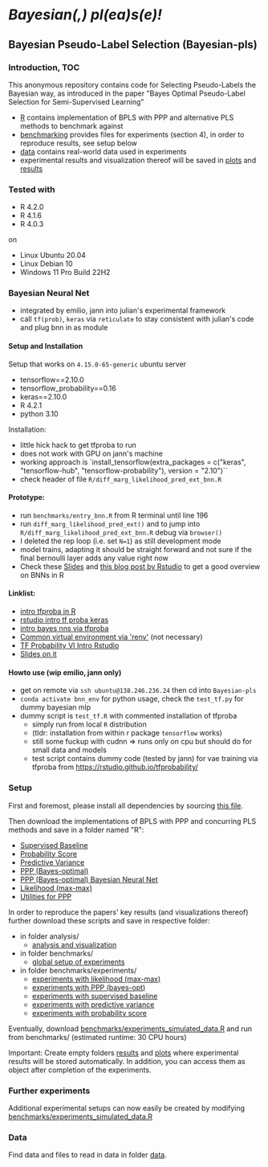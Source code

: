 
# *Bayesian(,) pl(ea)s(e)!*

## Bayesian Pseudo-Label Selection (Bayesian-pls) 



### Introduction, TOC
This anonymous repository contains code for Selecting Pseudo-Labels the Bayesian way, as introduced in the paper "Bayes Optimal Pseudo-Label Selection for Semi-Supervised Learning"

* [R](R) contains implementation of BPLS with PPP and alternative PLS methods to benchmark against
* [benchmarking](benchmarking) provides files for experiments (section 4), in order to reproduce results, see setup below
* [data](data) contains real-world data used in experiments
* experimental results and visualization thereof will be saved in [plots](plots) and [results](results) 


### Tested with

- R 4.2.0
- R 4.1.6
- R 4.0.3

on
- Linux Ubuntu 20.04
- Linux Debian 10
- Windows 11 Pro Build 22H2 

### Bayesian Neural Net 

* integrated by emilio, jann into julian's experimental framework
* call `tf(prob)`, `keras` via `reticulate` to stay consistent with julian's code and plug bnn in as module

#### Setup and Installation

Setup that works on `4.15.0-65-generic` ubuntu server

* tensorflow==2.10.0
* tensorflow_probability==0.16
* keras==2.10.0 
* R 4.2.1 
* python 3.10

Installation:

* little hick hack to get tfproba to run 
* does not work with GPU on jann's machine
* working approach is `install_tensorflow(extra_packages = c("keras", "tensorflow-hub", "tensorflow-probability"), version = "2.10")``
* check header of file `R/diff_marg_likelihood_pred_ext_bnn.R`

#### Prototype: 

* run `benchmarks/entry_bnn.R` from R terminal until line 196 
* run `diff_marg_likelihood_pred_ext()` and to jump into `R/diff_marg_likelihood_pred_ext_bnn.R` debug via `browser()`
* I deleted the rep loop (i.e. set `N=1`) as still development mode
* model trains, adapting it should be straight forward and not sure if the final bernoulli layer adds any value right now
* Check these [Slides](https://rstudio-pubs-static.s3.amazonaws.com/547114_25698a3b3e5440158fa78cd8e083bc89.html#40) and [this blog post by Rstudio](https://blogs.rstudio.com/ai/posts/2019-06-05-uncertainty-estimates-tfprobability/) to get a good overview on BNNs in R

#### Linklist:

* [intro tfproba in R](https://blogs.rstudio.com/ai/posts/2019-01-08-getting-started-with-tf-probability/)
* [rstudio intro tf proba keras](https://rstudio.github.io/tfprobability/)
* [intro bayes nns via tfproba](https://towardsdatascience.com/introduction-to-tensorflow-probability-6d5871586c0e)
* [Common virtual environment via 'renv'](https://alexweston013.medium.com/how-to-set-up-an-r-python-virtual-environment-using-renv-483f67d76206) (not necessary)
* [TF Probability VI Intro Rstudio](https://blogs.rstudio.com/ai/posts/2019-06-05-uncertainty-estimates-tfprobability/)
* [Slides on it](https://rstudio-pubs-static.s3.amazonaws.com/547114_25698a3b3e5440158fa78cd8e083bc89.html#40)

#### Howto use (wip emilio, jann only)

* get on remote via `ssh ubuntu@138.246.236.24` then cd into `Bayesian-pls`
* `conda activate bnn_env` for python usage, check the `test_tf.py` for dummy bayesian mlp 
* dummy script is `test_tf.R` with commented installation of tfproba 
    * simply run from local `R` distribution
    * (tldr: installation from within r package `tensorflow` works)
    * still some fuckup with cudnn => runs only on cpu but should do for small data and models
    * test script contains dummy code (tested by jann) for vae training via tfproba from https://rstudio.github.io/tfprobability/


### Setup

First and foremost, please install all dependencies by sourcing [this file](_setup_session.R).

Then download the implementations of BPLS with PPP and concurring PLS methods and save in a folder named "R":

* [Supervised Baseline](R/standard_supervised.R)
* [Probability Score](R/standard_self_training_conf.R)
* [Predictive Variance](R/standard_self_training.R)
* [PPP (Bayes-optimal)](R/diff_marg_likelihood_pred_ext.R)
* [PPP (Bayes-optimal) Bayesian Neural Net](R/diff_marg_likelihood_pred_ext_bnn.R)
* [Likelihood (max-max)](R/diff_marg_likelihood_pred.R)
* [Utilities for PPP](R/utils_diff_marg_likelihood.R)


In order to reproduce the papers' key results (and visualizations thereof) further download these scripts and save in respective folder:

* in folder analysis/
    * [analysis and visualization](analyze/analyze.R) 
* in folder benchmarks/
    * [global setup of experiments](benchmarks/run_benchmarks_simulated_data_p=60.R)
* in folder benchmarks/experiments/
    * [experiments with likelihood (max-max)](benchmarks/experiments/benchmark-dml-pred.R)
    * [experiments with PPP (bayes-opt)](benchmarks/experiments/benchmark-dml-pred-ext.R)
    * [experiments with supervised baseline](benchmarks/experiments/_benchmark-standard-supervised.R)
    * [experiments with predictive variance](benchmarks/experiments/_benchmark-standard-self-training.R)
    * [experiments with probability score](benchmarks/experiments/_benchmark-standard-self-training_conf.R)


Eventually, download [benchmarks/experiments_simulated_data.R](benchmarks/experiments_simulated_data.R) and run from benchmarks/ (estimated runtime: 30 CPU hours)

Important: Create empty folders [results](results) and [plots](plots) where experimental results will be stored automatically. In addition, you can access them as object after completion of the experiments.


### Further experiments

Additional experimental setups can now easily be created by modifying [benchmarks/experiments_simulated_data.R](benchmarks/experiments_simulated_data.R)


### Data

Find data and files to read in data in folder [data](data). 



